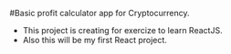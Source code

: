 #Basic profit calculator app for Cryptocurrency.
* This project is creating for exercize to learn ReactJS.
* Also this will be my first React project.